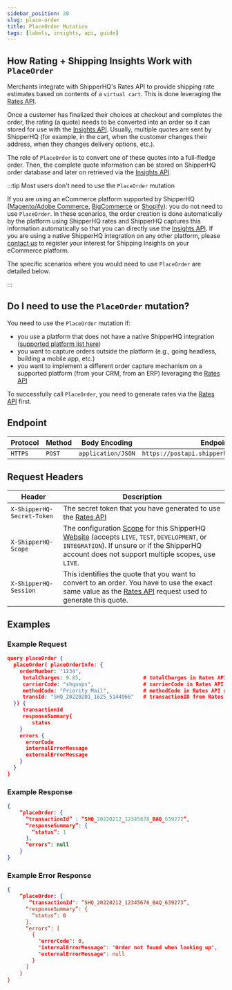 ```yaml
---
sidebar_position: 20
slug: place-order
title: PlaceOrder Mutation
tags: [labels, insights, api, guide]
---
```


## How Rating + Shipping Insights Work with `PlaceOrder`

Merchants integrate with ShipperHQ's Rates API to provide shipping rate estimates based on contents of a `virtual cart`. This is done leveraging the [Rates API](../rates/overview.md).  

Once a customer has finalized their choices at checkout and completes the order, the rating (a quote) needs to be converted into an order so it can stored for use with the [Insights API](../insights/overview.md). Usually, multiple quotes are sent by ShipperHQ (for example, in the cart, when the customer changes their address, when they changes delivery options, etc.).

The role of `PlaceOrder` is to convert one of these quotes into a full-fledge order. Then, the complete quote information can be stored on ShipperHQ order database and later on retrieved via the [Insights API](../insights/overview.md).

:::tip Most users don't need to use the `PlaceOrder` mutation

If you are using an eCommerce platform supported by ShipperHQ ([Magento/Adobe Commerce](https://docs.shipperhq.com/installing-magento-2-shipperhq-extension/), [BigCommerce](https://docs.shipperhq.com/setup-shipperhq-bigcommerce-store/) or [Shopify](https://docs.shipperhq.com/connect-shopify-shipperhq/)): you do not need to use `PlaceOrder`. In these scenarios, the order creation is done automatically by the platform using ShipperHQ rates and ShipperHQ captures this information automatically so that you can directly use the [Insights API](/docs/insights/overview). If you are using a native ShipperHQ integration on any other platform, please [contact us](https://dev.shipperhq.com/contact) to register your interest for Shipping Insights on your eCommerce platform.

The specific scenarios where you would need to use `PlaceOrder` are detailed below.

:::

## Do I need to use the `PlaceOrder` mutation?

You need to use the `PlaceOrder` mutation if:
* you use a platform that does not have a native ShipperHQ integration ([supported platform list here](https://shipperhq.com/pricing))
* you want to capture orders outside the platform (e.g., going headless, building a mobile app, etc.)
* you want to implement a different order capture mechanism on a supported platform (from your CRM, from an ERP) leveraging the [Rates API](../rates/overview.md)

To successfully call `PlaceOrder`, you need to generate rates via the [Rates API](../rates/overview.md) first.

## Endpoint
| Protocol                      | Method | Body Encoding | Endpoint URL        |
| ---------------------------|---------------------|---------------------|---------------------|
| `HTTPS` | `POST` | `application/JSON` |  `https://postapi.shipperhq.com/v3/graphql/label` |

## Request Headers
| Header                      | Description         |
| ---------------------------|---------------------|
| `X-ShipperHQ-Secret-Token` | The secret token that you have generated to use the [Rates API](/docs/rates/overview) |
| `X-ShipperHQ-Scope` | The configuration [Scope](https://docs.shipperhq.com/using-scopes-shipperhq/) for this ShipperHQ [Website](https://docs.shipperhq.com/adding-websites-in-shipperhq/) (accepts `LIVE`, `TEST`, `DEVELOPMENT`, or `INTEGRATION`). If unsure or if the ShipperHQ account does not support multiple scopes, use `LIVE`. |
| `X-ShipperHQ-Session` |  This identifies the quote that you want to convert to an order. You have to use the exact same value as the [Rates API](/docs/rates/overview) request used to generate this quote. |

## Examples

### Example Request
```json title="Example Request"
query placeOrder {
  placeOrder( placeOrderInfo: {
    orderNumber: "1234",      
     totalCharges: 9.85,                    # totalCharges in Rates API response
     carrierCode: "shqusps",                # carrierCode in Rates API response   
     methodCode: "Priority Mail",           # methodCode in Rates API response
     transId: "SHQ_20220201_1625_5144966"   # transactionID from Rates API response
  }) {
     transactionId
     responseSummary{
        status
    }
    errors {
      errorCode
      internalErrorMessage
      externalErrorMessage
    }
  }
}
```

### Example Response
```json title="Example response"
{
    “placeOrder: {
      “transactionId” : “SHQ_20220212_12345678_BAQ_639272”,
      “responseSummary”: {
        “status”: 1
      },
      “errors”: null
    }
}
```

### Example Error Response
```json title="Error response"
{
    “placeOrder: {
       “transactionId": “SHQ_20220212_12345678_BAQ_639273”,
      “responseSummary”: {
        “status”: 0
      },
      “errors”: [
        {
          "errorCode": 0,
          "internalErrorMessage": "Order not found when looking up",
          "externalErrorMessage": null
        }
      ]
    }
}
```
